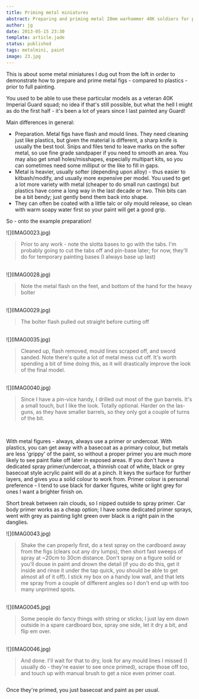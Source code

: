 ```yaml
---
title: Priming metal miniatures
abstract: Preparing and priming metal 28mm warhammer 40K soldiers for painting.
author: jg
date: 2013-05-15 23:30
template: article.jade
status: published
tags: metalmini, paint
image: 23.jpg
---
```



This is about some metal miniatures I dug out from the loft in order to demonstrate how to prepare and prime metal figs - compared to plastics - prior to full painting.

You used to be able to use these particular models as a veteran 40K Imperial Guard squad; no idea if that's still possible, but what the hell I might as do the first half - it's been a lot of years since I last painted any Guard!

<span class="more"></span>


Main differences in general:

 * Preparation. Metal figs have flash and mould lines. They need cleaning just like plastics, but given the material is different, a sharp knife is usually the best tool. Snips and files tend to leave marks on the softer metal, so use fine grade sandpaper if you need to smooth an area. You may also get small holes/misshapes, especially multipart kits, so you can sometimes need some milliput or the like to fill in gaps.
 * Metal is heavier, usually softer (depending upon alloy) - thus easier to kitbash/modify, and usually more expensive per model. You used to get a lot more variety with metal (cheaper to do small run castings) but plastics have come a long way in the last decade or two. Thin bits can be a bit bendy; just gently bend them back into shape.
 * They can often be coated with a little talc or oily mould release, so clean with warm soapy water first so your paint will get a good grip.

So - onto the example preparation!

<div class="row">
	<div class="large-9 columns">![](IMAG0023.jpg)</div>
	<div class="large-3 columns"><blockquote>Prior to any work - note the slotta bases to go with the tabs. I'm probably going to cut the tabs off and pin-base later; for now, they'll do for temporary painting bases (I always base up last)</blockquote></div>
</div>
<br>
<div class="row">
	<div class="large-9 columns">![](IMAG0028.jpg)</div>
	<div class="large-3 columns"><blockquote>Note the metal flash on the feet, and bottom of the hand for the heavy bolter</blockquote></div>
</div>
<br>
<div class="row">
	<div class="large-9 columns">![](IMAG0029.jpg)</div>
	<div class="large-3 columns"><blockquote>The bolter flash pulled out straight before cutting off</blockquote></div>
</div>
<br>
<div class="row">
	<div class="large-9 columns">![](IMAG0035.jpg)</div>
	<div class="large-3 columns"><blockquote>Cleaned up, flash removed, mould lines scraped off, and sword sanded. Note there's quite a lot of metal mess cut off. It's worth spending a bit of time doing this, as it will drastically improve the look of the final model.</blockquote></div>
</div>
<br>
<div class="row">
	<div class="large-9 columns">![](IMAG0040.jpg)</div>
	<div class="large-3 columns"><blockquote>Since I have a pin-vice handy, I drilled out most of the gun barrels. It's a small touch, but I like the look. Totally optional. Harder on the las-guns, as they have smaller barrels, so they only got a couple of turns of the bit.</blockquote></div>
</div>
<br>
<p>With metal figures - always, always use a primer or undercoat. With plastics, you can get away with a basecoat as a primary colour, but metals are less 'grippy' of the paint, so without a proper primer you are much more likely to see paint flake off later in exposed areas. If you don't have a dedicated spray primer/undercoat, a thinnish coat of white, black or grey basecoat style acrylic paint will do at a pinch. It keys the surface for further layers, and gives you a solid colour to work from. Primer colour is personal preference - I tend to use black for darker figures, white or light grey for ones I want a brighter finish on.</p>

<p>Short break between rain clouds, so I nipped outside to spray primer. Car body primer works as a cheap option; I have some dedicated primer sprays, went with grey as painting light green over black is a right pain in the danglies. </p>

<div class="row">
	<div class="large-9 columns">![](IMAG0043.jpg)</div>
	<div class="large-3 columns"><blockquote>Shake the can properly first, do a test spray on the cardboard away from the figs (clears out any dry lumps), then short fast sweeps of spray at ~20cm to 30cm distance. Don't spray on a figure solid or you'll douse in paint and drown the detail (if you do do this, get it inside and rinse it under the tap quick, you should be able to get almost all of it off). I stick my box on a handy low wall, and that lets me spray from a couple of different angles so I don't end up with too many unprimed spots.</blockquote></div>
</div>
<br>
<div class="row">
	<div class="large-9 columns">![](IMAG0045.jpg)</div>
	<div class="large-3 columns"><blockquote>Some people do fancy things with string or sticks; I just lay em down outside in a spare cardboard box, spray one side, let it dry a bit, and flip em over.</blockquote></div>
</div>
<br>
<div class="row">
	<div class="large-9 columns">![](IMAG0046.jpg)</div>
	<div class="large-3 columns"><blockquote>And done. I'll wait for that to dry, look for any mould lines I missed (I usually do - they're easier to see once primed), scrape those off too, and touch up with manual brush to get a nice even primer coat.</blockquote></div>
</div>
<p>
Once they're primed, you just basecoat and paint as per usual.
</p>
